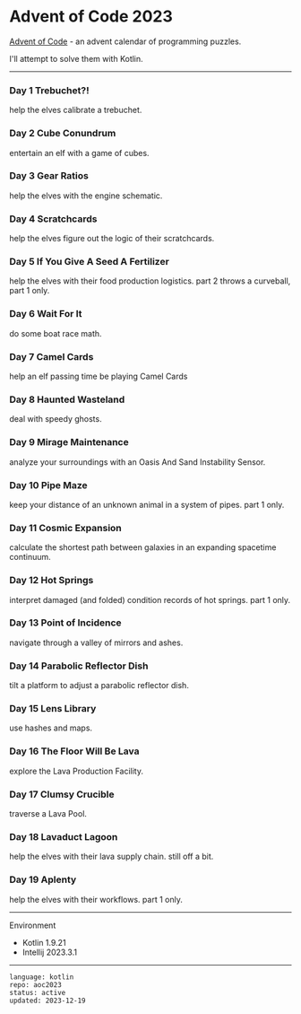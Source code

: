 # Advent of Code 2023

[Advent of Code] - an advent calendar of programming puzzles.

I'll attempt to solve them with Kotlin.

[Advent of Code]:https://adventofcode.com/2023 

---

### Day 1 Trebuchet?!

help the elves calibrate a trebuchet.

### Day 2 Cube Conundrum

entertain an elf with a game of cubes.

### Day 3 Gear Ratios

help the elves with the engine schematic.

### Day 4 Scratchcards

help the elves figure out the logic of their scratchcards.

### Day 5 If You Give A Seed A Fertilizer

help the elves with their food production logistics.
part 2 throws a curveball, part 1 only.

### Day 6 Wait For It

do some boat race math.

### Day 7 Camel Cards

help an elf passing time be playing Camel Cards

### Day 8 Haunted Wasteland

deal with speedy ghosts.

### Day 9 Mirage Maintenance

analyze your surroundings with an Oasis And Sand Instability Sensor.

### Day 10 Pipe Maze

keep your distance of an unknown animal in a system of pipes.
part 1 only.

### Day 11 Cosmic Expansion

calculate the shortest path between galaxies in an expanding spacetime continuum.

### Day 12 Hot Springs

interpret damaged (and folded) condition records of hot springs.
part 1 only.

### Day 13 Point of Incidence

navigate through a valley of mirrors and ashes.

### Day 14 Parabolic Reflector Dish

tilt a platform to adjust a parabolic reflector dish.

### Day 15 Lens Library

use hashes and maps.

### Day 16 The Floor Will Be Lava

explore the Lava Production Facility.

### Day 17 Clumsy Crucible

traverse a Lava Pool.

### Day 18 Lavaduct Lagoon

help the elves with their lava supply chain.
still off a bit.

### Day 19 Aplenty

help the elves with their workflows.
part 1 only.


---

Environment

- Kotlin 1.9.21
- Intellij 2023.3.1

---

```
language: kotlin
repo: aoc2023
status: active
updated: 2023-12-19
```